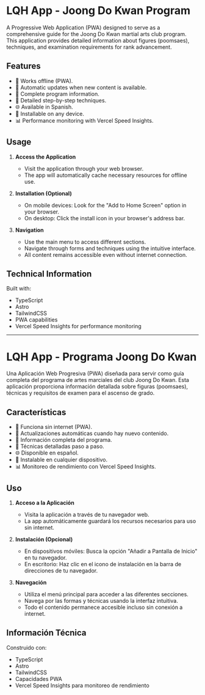 # LQH App - Joong Do Kwan Program

A Progressive Web Application (PWA) designed to serve as a comprehensive guide for the Joong Do Kwan martial arts club program. This application provides detailed information about figures (poomsaes), techniques, and examination requirements for rank advancement.

## Features

- 📱 Works offline (PWA).
- 🔄 Automatic updates when new content is available.
- 📖 Complete program information.
- 🎯 Detailed step-by-step techniques.
- 🌐 Available in Spanish.
- 📱 Installable on any device.
- 📊 Performance monitoring with Vercel Speed Insights.

## Usage

1. **Access the Application**
   - Visit the application through your web browser.
   - The app will automatically cache necessary resources for offline use.

2. **Installation (Optional)**
   - On mobile devices: Look for the "Add to Home Screen" option in your browser.
   - On desktop: Click the install icon in your browser's address bar.

3. **Navigation**
   - Use the main menu to access different sections.
   - Navigate through forms and techniques using the intuitive interface.
   - All content remains accessible even without internet connection.

## Technical Information

Built with:
- TypeScript
- Astro
- TailwindCSS
- PWA capabilities
- Vercel Speed Insights for performance monitoring

---

# LQH App - Programa Joong Do Kwan

Una Aplicación Web Progresiva (PWA) diseñada para servir como guía completa del programa de artes marciales del club Joong Do Kwan. Esta aplicación proporciona información detallada sobre figuras (poomsaes), técnicas y requisitos de examen para el ascenso de grado.

## Características

- 📱 Funciona sin internet (PWA).
- 🔄 Actualizaciones automáticas cuando hay nuevo contenido.
- 📖 Información completa del programa.
- 🎯 Técnicas detalladas paso a paso.
- 🌐 Disponible en español.
- 📱 Instalable en cualquier dispositivo.
- 📊 Monitoreo de rendimiento con Vercel Speed Insights.

## Uso

1. **Acceso a la Aplicación**
   - Visita la aplicación a través de tu navegador web.
   - La app automáticamente guardará los recursos necesarios para uso sin internet.

2. **Instalación (Opcional)**
   - En dispositivos móviles: Busca la opción "Añadir a Pantalla de Inicio" en tu navegador.
   - En escritorio: Haz clic en el icono de instalación en la barra de direcciones de tu navegador.

3. **Navegación**
   - Utiliza el menú principal para acceder a las diferentes secciones.
   - Navega por las formas y técnicas usando la interfaz intuitiva.
   - Todo el contenido permanece accesible incluso sin conexión a internet.

## Información Técnica

Construido con:
- TypeScript
- Astro
- TailwindCSS
- Capacidades PWA
- Vercel Speed Insights para monitoreo de rendimiento
